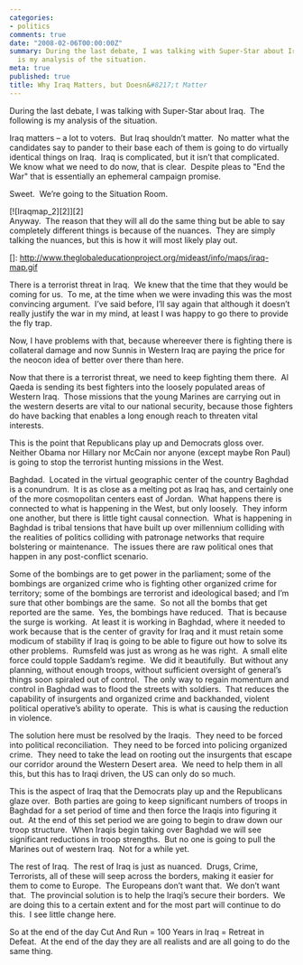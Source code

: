 ```yaml
---
categories:
- politics
comments: true
date: "2008-02-06T00:00:00Z"
summary: During the last debate, I was talking with Super-Star about Iraq.  The following
  is my analysis of the situation.
meta: true
published: true
title: Why Iraq Matters, but Doesn&#8217;t Matter
---
```


During the last debate, I was talking with Super-Star about Iraq.  The following is my analysis of the situation.

Iraq matters – a lot to voters.  But Iraq shouldn’t matter.  No matter what the candidates say to pander to their base each of them is going to do virtually identical things on Iraq.  Iraq is complicated, but it isn’t that complicated.  We know what we need to do now, that is clear.  Despite pleas to "End the War" that is essentially an ephemeral campaign promise.  

Sweet.  We’re going to the Situation Room.

[![Iraqmap_2][2]][2]  
Anyway.  The reason that they will all do the same thing but be able to say completely different things is because of the nuances.  They are simply talking the nuances, but this is how it will most likely play out.  

 []: http://www.theglobaleducationproject.org/mideast/info/maps/iraq-map.gif

There is a terrorist threat in Iraq.  We knew that the time that they would be coming for us.  To me, at the time when we were invading this was the most convincing argument.  I’ve said before, I’ll say again that although it doesn’t really justify the war in my mind, at least I was happy to go there to provide the fly trap.  

Now, I have problems with that, because whereever there is fighting there is collateral damage and now Sunnis in Western Iraq are paying the price for the neocon idea of better over there than here.  

Now that there is a terrorist threat, we need to keep fighting them there.  Al Qaeda is sending its best fighters into the loosely populated areas of Western Iraq.  Those missions that the young Marines are carrying out in the western deserts are vital to our national security, because those fighters do have backing that enables a long enough reach to threaten vital interests.

This is the point that Republicans play up and Democrats gloss over.  Neither Obama nor Hillary nor McCain nor anyone (except maybe Ron Paul) is going to stop the terrorist hunting missions in the West.  

Baghdad.  Located in the virtual geographic center of the country Baghdad is a conundrum.  It is as close as a melting pot as Iraq has, and certainly one of the more cosmopolitan centers east of Jordan.  What happens there is connected to what is happening in the West, but only loosely.  They inform one another, but there is little tight causal connection.  What is happening in Baghdad is tribal tensions that have built up over millennium colliding with the realities of politics colliding with patronage networks that require bolstering or maintenance.  The issues there are raw political ones that happen in any post-conflict scenario.  

Some of the bombings are to get power in the parliament; some of the bombings are organized crime who is fighting other organized crime for territory; some of the bombings are terrorist and ideological based; and I’m sure that other bombings are the same.  So not all the bombs that get reported are the same.  Yes, the bombings have reduced.  That is because the surge is working.  At least it is working in Baghdad, where it needed to work because that is the center of gravity for Iraq and it must retain some modicum of stability if Iraq is going to be able to figure out how to solve its other problems.  Rumsfeld was just as wrong as he was right.  A small elite force could topple Saddam’s regime.  We did it beautifully.  But without any planning, without enough troops, without sufficient oversight of general’s things soon spiraled out of control.  The only way to regain momentum and control in Baghdad was to flood the streets with soldiers.  That reduces the capability of insurgents and organized crime and backhanded, violent political operative’s ability to operate.  This is what is causing the reduction in violence.

The solution here must be resolved by the Iraqis.  They need to be forced into political reconciliation.  They need to be forced into policing organized crime.  They need to take the lead on rooting out the insurgents that escape our corridor around the Western Desert area.  We need to help them in all this, but this has to Iraqi driven, the US can only do so much.

This is the aspect of Iraq that the Democrats play up and the Republicans glaze over.  Both parties are going to keep significant numbers of troops in Baghdad for a set period of time and then force the Iraqis into figuring it out.  At the end of this set period we are going to begin to draw down our troop structure.  When Iraqis begin taking over Baghdad we will see significant reductions in troop strengths.  But no one is going to pull the Marines out of western Iraq.  Not for a while yet.  

The rest of Iraq.  The rest of Iraq is just as nuanced.  Drugs, Crime, Terrorists, all of these will seep across the borders, making it easier for them to come to Europe.  The Europeans don’t want that.  We don’t want that.  The provincial solution is to help the Iraqi’s secure their borders.  We are doing this to a certain extent and for the most part will continue to do this.  I see little change here.

So at the end of the day Cut And Run = 100 Years in Iraq = Retreat in Defeat.  At the end of the day they are all realists and are all going to do the same thing.